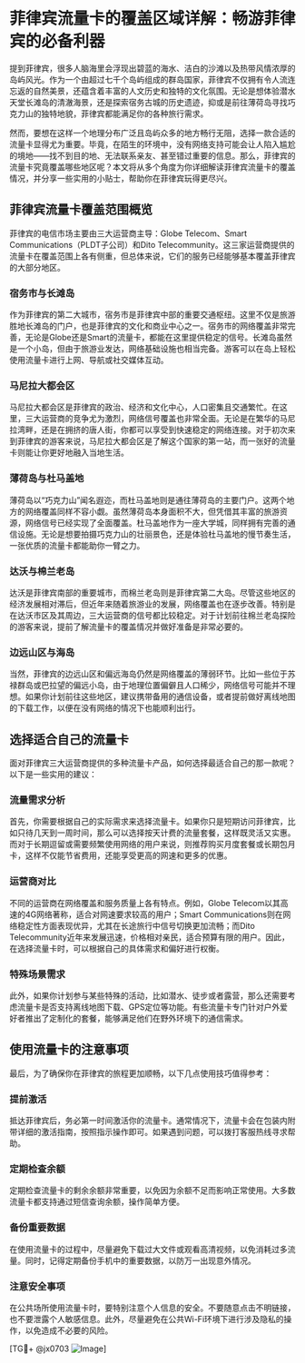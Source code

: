 # 菲律宾流量卡的覆盖区域详解：畅游菲律宾的必备利器

提到菲律宾，很多人脑海里会浮现出碧蓝的海水、洁白的沙滩以及热带风情浓厚的岛屿风光。作为一个由超过七千个岛屿组成的群岛国家，菲律宾不仅拥有令人流连忘返的自然美景，还蕴含着丰富的人文历史和独特的文化氛围。无论是想体验潜水天堂长滩岛的清澈海景，还是探索宿务古城的历史遗迹，抑或是前往薄荷岛寻找巧克力山的独特地貌，菲律宾都能满足你的各种旅行需求。

然而，要想在这样一个地理分布广泛且岛屿众多的地方畅行无阻，选择一款合适的流量卡显得尤为重要。毕竟，在陌生的环境中，没有网络支持可能会让人陷入尴尬的境地——找不到目的地、无法联系亲友、甚至错过重要的信息。那么，菲律宾的流量卡究竟覆盖哪些地区呢？本文将从多个角度为你详细解读菲律宾流量卡的覆盖情况，并分享一些实用的小贴士，帮助你在菲律宾玩得更尽兴。

## 菲律宾流量卡覆盖范围概览

菲律宾的电信市场主要由三大运营商主导：Globe Telecom、Smart Communications（PLDT子公司）和Dito Telecommunity。这三家运营商提供的流量卡在覆盖范围上各有侧重，但总体来说，它们的服务已经能够基本覆盖菲律宾的大部分地区。

### 宿务市与长滩岛

作为菲律宾的第二大城市，宿务市是菲律宾中部的重要交通枢纽。这里不仅是旅游胜地长滩岛的门户，也是菲律宾的文化和商业中心之一。宿务市的网络覆盖非常完善，无论是Globe还是Smart的流量卡，都能在这里提供稳定的信号。长滩岛虽然是一个小岛，但由于旅游业发达，网络基础设施也相当完备。游客可以在岛上轻松使用流量卡进行上网、导航或社交媒体互动。

### 马尼拉大都会区

马尼拉大都会区是菲律宾的政治、经济和文化中心，人口密集且交通繁忙。在这里，三大运营商的竞争尤为激烈，网络信号覆盖也非常全面。无论是在繁华的马尼拉湾畔，还是在拥挤的唐人街，你都可以享受到快速稳定的网络连接。对于初次来到菲律宾的游客来说，马尼拉大都会区是了解这个国家的第一站，而一张好的流量卡则能让你更好地融入当地生活。

### 薄荷岛与杜马盖地

薄荷岛以“巧克力山”闻名遐迩，而杜马盖地则是通往薄荷岛的主要门户。这两个地方的网络覆盖同样不容小觑。虽然薄荷岛本身面积不大，但凭借其丰富的旅游资源，网络信号已经实现了全面覆盖。杜马盖地作为一座大学城，同样拥有完善的通信设施。无论是想要拍摄巧克力山的壮丽景色，还是体验杜马盖地的慢节奏生活，一张优质的流量卡都能助你一臂之力。

### 达沃与棉兰老岛

达沃是菲律宾南部的重要城市，而棉兰老岛则是菲律宾第二大岛。尽管这些地区的经济发展相对滞后，但近年来随着旅游业的发展，网络覆盖也在逐步改善。特别是在达沃市区及其周边，三大运营商的信号都比较稳定。对于计划前往棉兰老岛探险的游客来说，提前了解流量卡的覆盖情况并做好准备是非常必要的。

### 边远山区与海岛

当然，菲律宾的边远山区和偏远海岛仍然是网络覆盖的薄弱环节。比如一些位于苏禄群岛或巴拉望的偏远小岛，由于地理位置偏僻且人口稀少，网络信号可能并不理想。如果你计划前往这些地区，建议携带备用的通信设备，或者提前做好离线地图的下载工作，以便在没有网络的情况下也能顺利出行。

## 选择适合自己的流量卡

面对菲律宾三大运营商提供的多种流量卡产品，如何选择最适合自己的那一款呢？以下是一些实用的建议：

### 流量需求分析

首先，你需要根据自己的实际需求来选择流量卡。如果你只是短期访问菲律宾，比如只待几天到一周时间，那么可以选择按天计费的流量套餐，这样既灵活又实惠。而对于长期逗留或需要频繁使用网络的用户来说，则推荐购买月度套餐或长期包月卡，这样不仅能节省费用，还能享受更高的网速和更多的优惠。

### 运营商对比

不同的运营商在网络覆盖和服务质量上各有特点。例如，Globe Telecom以其高速的4G网络著称，适合对网速要求较高的用户；Smart Communications则在网络稳定性方面表现优异，尤其在长途旅行中信号切换更加流畅；而Dito Telecommunity近年来发展迅速，价格相对亲民，适合预算有限的用户。因此，在选择流量卡时，可以根据自己的具体需求和偏好进行权衡。

### 特殊场景需求

此外，如果你计划参与某些特殊的活动，比如潜水、徒步或者露营，那么还需要考虑流量卡是否支持离线地图下载、GPS定位等功能。有些流量卡专门针对户外爱好者推出了定制化的套餐，能够满足他们在野外环境下的通信需求。

## 使用流量卡的注意事项

最后，为了确保你在菲律宾的旅程更加顺畅，以下几点使用技巧值得参考：

### 提前激活

抵达菲律宾后，务必第一时间激活你的流量卡。通常情况下，流量卡会在包装内附带详细的激活指南，按照指示操作即可。如果遇到问题，可以拨打客服热线寻求帮助。

### 定期检查余额

定期检查流量卡的剩余余额非常重要，以免因为余额不足而影响正常使用。大多数流量卡都支持通过短信查询余额，操作简单方便。

### 备份重要数据

在使用流量卡的过程中，尽量避免下载过大文件或观看高清视频，以免消耗过多流量。同时，记得定期备份手机中的重要数据，以防万一出现意外情况。

### 注意安全事项

在公共场所使用流量卡时，要特别注意个人信息的安全。不要随意点击不明链接，也不要泄露个人敏感信息。此外，尽量避免在公共Wi-Fi环境下进行涉及隐私的操作，以免造成不必要的风险。

[TG💪+ @jx0703 ![Image](https://github.com/user-attachments/assets/dbca1d08-cadb-493c-b0ec-ad6f7a83f270)]